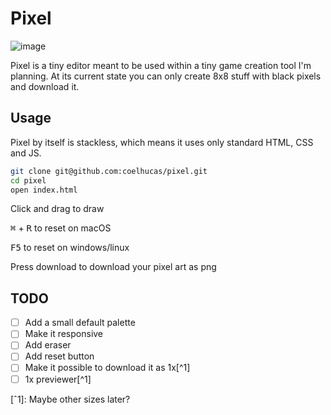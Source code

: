 # Pixel
![image](https://user-images.githubusercontent.com/28108272/138012642-4d242127-aa56-4949-a1db-2e905ca5c4a6.png)

Pixel is a tiny editor meant to be used within a tiny game creation tool I'm planning. At its current state you can only create 8x8 stuff with black pixels and download it.

## Usage
Pixel by itself is stackless, which means it uses only standard HTML, CSS and JS.
```bash
git clone git@github.com:coelhucas/pixel.git
cd pixel
open index.html
```

Click and drag to draw

<kbd>⌘</kbd> + <kbd>R</kbd> to reset on macOS

<kbd>F5</kbd> to reset on windows/linux

Press download to download your pixel art as png

## TODO
- [ ] Add a small default palette
- [ ] Make it responsive
- [ ] Add eraser
- [ ] Add reset button
- [ ] Make it possible to download it as 1x[^1]
- [ ] 1x previewer[^1]

[ˆ1]: Maybe other sizes later?